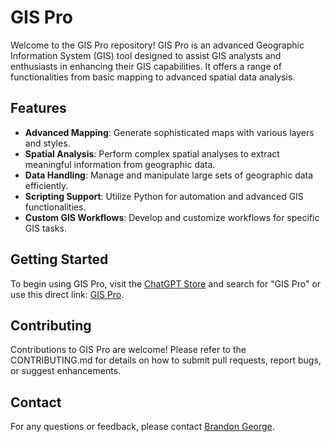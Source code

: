 # GIS Pro

Welcome to the GIS Pro repository! GIS Pro is an advanced Geographic Information System (GIS) tool designed to assist GIS analysts and enthusiasts in enhancing their GIS capabilities. It offers a range of functionalities from basic mapping to advanced spatial data analysis.

## Features

- **Advanced Mapping**: Generate sophisticated maps with various layers and styles.
- **Spatial Analysis**: Perform complex spatial analyses to extract meaningful information from geographic data.
- **Data Handling**: Manage and manipulate large sets of geographic data efficiently.
- **Scripting Support**: Utilize Python for automation and advanced GIS functionalities.
- **Custom GIS Workflows**: Develop and customize workflows for specific GIS tasks.

## Getting Started

To begin using GIS Pro, visit the [ChatGPT Store](https://chat.openai.com/gpts) and search for "GIS Pro" or use this direct link: [GIS Pro](https://chat.openai.com/g/g-rBNN9ZZSy-gis-pro).

## Contributing
Contributions to GIS Pro are welcome! Please refer to the CONTRIBUTING.md for details on how to submit pull requests, report bugs, or suggest enhancements.

## Contact
For any questions or feedback, please contact [Brandon George](https://github.com/brandonjgeo).
